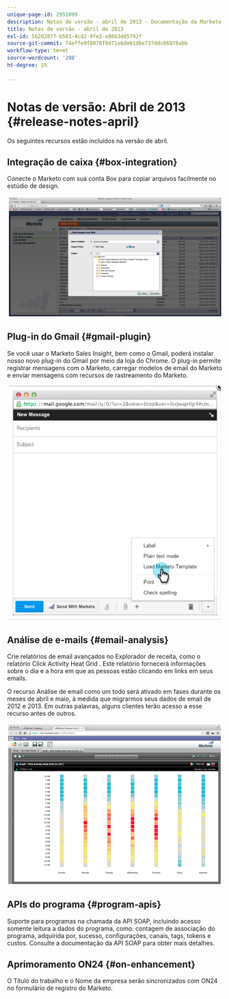 ```yaml
---
unique-page-id: 2951099
description: Notas de versão - abril de 2013 - Documentação da Marketo - Documentação do produto
title: Notas de versão - abril de 2013
exl-id: 5b202877-b501-4cd2-9fe2-e8663dd5792f
source-git-commit: 74effe9f8078f8d71e6de01d6e737ddc86978abb
workflow-type: tm+mt
source-wordcount: '208'
ht-degree: 1%

---
```


# Notas de versão: Abril de 2013 {#release-notes-april}

Os seguintes recursos estão incluídos na versão de abril.

## Integração de caixa {#box-integration}

Conecte o Marketo com sua conta Box para copiar arquivos facilmente no estúdio de design.

![](assets/image2014-9-22-15-3a47-3a56.png)

## Plug-in do Gmail {#gmail-plugin}

Se você usar o Marketo Sales Insight, bem como o Gmail, poderá instalar nosso novo plug-in do Gmail por meio da loja do Chrome. O plug-in permite registrar mensagens com o Marketo, carregar modelos de email do Marketo e enviar mensagens com recursos de rastreamento do Marketo.

![](assets/image2014-9-22-15-3a48-3a57.png)

## Análise de e-mails {#email-analysis}

Crie relatórios de email avançados no Explorador de receita, como o relatório Click Activity Heat Grid . Este relatório fornecerá informações sobre o dia e a hora em que as pessoas estão clicando em links em seus emails.

O recurso Análise de email como um todo será ativado em fases durante os meses de abril e maio, à medida que migrarmos seus dados de email de 2012 e 2013. Em outras palavras, alguns clientes terão acesso a esse recurso antes de outros.

![](assets/image2014-9-22-15-3a49-3a16.png)

## APIs do programa {#program-apis}

Suporte para programas na chamada da API SOAP, incluindo acesso somente leitura a dados do programa, como: contagem de associação do programa, adquirida por, sucesso, configurações, canais, tags, tokens e custos. Consulte a documentação da API SOAP para obter mais detalhes.

## Aprimoramento ON24 {#on-enhancement}

O Título do trabalho e o Nome da empresa serão sincronizados com ON24 no formulário de registro do Marketo.
